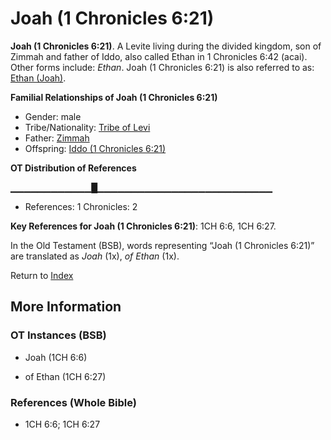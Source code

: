 # Joah (1 Chronicles 6:21)
**Joah (1 Chronicles 6:21)**. 
A Levite living during the divided kingdom, son of Zimmah and father of Iddo, also called Ethan in 1 Chronicles 6:42 (acai). 
Other forms include: 
*Ethan*. 
Joah (1 Chronicles 6:21) is also referred to as: 
[Ethan (Joah)](Ethan.4.md). 




**Familial Relationships of Joah (1 Chronicles 6:21)**


* Gender: male
* Tribe/Nationality: [Tribe of Levi](../../../groups/md/acai/Levi.md)
* Father: [Zimmah](Zimmah.md)
* Offspring: [Iddo (1 Chronicles 6:21)](Iddo.4.md)


**OT Distribution of References**

▁▁▁▁▁▁▁▁▁▁▁▁█▁▁▁▁▁▁▁▁▁▁▁▁▁▁▁▁▁▁▁▁▁▁▁▁▁▁
* References: 1 Chronicles: 2



**Key References for Joah (1 Chronicles 6:21)**: 
1CH 6:6, 1CH 6:27. 


In the Old Testament (BSB), words representing “Joah (1 Chronicles 6:21)” are translated as 
*Joah* (1x), *of Ethan* (1x). 




Return to [Index](00-Index.md)

## More Information

### OT Instances (BSB)

* Joah (1CH 6:6)

* of Ethan (1CH 6:27)



### References (Whole Bible)

* 1CH 6:6; 1CH 6:27



